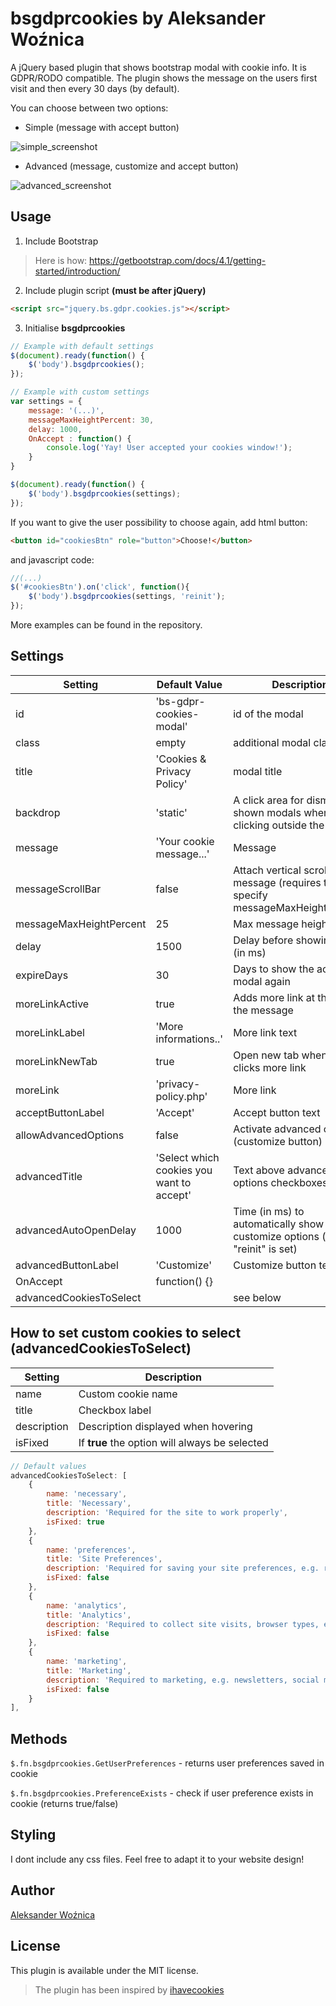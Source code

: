 # bsgdprcookies by Aleksander Woźnica
A jQuery based plugin that shows bootstrap modal with cookie info. It is GDPR/RODO compatible. The plugin shows the message on the users first visit and then every 30 days (by default). 

You can choose between two options:
* Simple (message with accept button)

![simple_screenshot](https://user-images.githubusercontent.com/33174446/43984662-3e155618-9d02-11e8-8e89-288c3fb27779.png)
* Advanced (message, customize and accept button)

![advanced_screenshot](https://user-images.githubusercontent.com/33174446/43984678-4c82dfe0-9d02-11e8-8330-979f46bbd00c.png)

## Usage
1. Include Bootstrap 
> Here is how: https://getbootstrap.com/docs/4.1/getting-started/introduction/
2. Include plugin script __(must be after jQuery)__
```html
<script src="jquery.bs.gdpr.cookies.js"></script>
```
3. Initialise __bsgdprcookies__
```javascript
// Example with default settings
$(document).ready(function() {
    $('body').bsgdprcookies();
});
```
```javascript
// Example with custom settings
var settings = {
    message: '(...)',
    messageMaxHeightPercent: 30,
    delay: 1000,
    OnAccept : function() {
        console.log('Yay! User accepted your cookies window!');
    }
}

$(document).ready(function() {
    $('body').bsgdprcookies(settings);
});
```

If you want to give the user possibility to choose again, add html button: 
```html
<button id="cookiesBtn" role="button">Choose!</button>
```
and javascript code:
```javascript
//(...)
$('#cookiesBtn').on('click', function(){
    $('body').bsgdprcookies(settings, 'reinit');
});
```

More examples can be found in the repository.

## Settings
Setting | Default Value | Description
------ | ------------- | -----------
id | 'bs-gdpr-cookies-modal' | id of the modal
class | empty | additional modal classes
title | 'Cookies & Privacy Policy' | modal title
backdrop | 'static' |  A click area for dismissing shown modals when clicking outside the modal
message | 'Your cookie message...' | Message
messageScrollBar | false | Attach vertical scroll to the message (requires to specify messageMaxHeightPercent)
messageMaxHeightPercent | 25 | Max message height in %
delay | 1500 | Delay before showing modal (in ms)
expireDays | 30 | Days to show the accept modal again
moreLinkActive | true | Adds more link at the end of the message
moreLinkLabel | 'More informations..' | More link text
moreLinkNewTab | true | Open new tab when user clicks more link
moreLink | 'privacy-policy.php' | More link 
acceptButtonLabel | 'Accept' | Accept button text
allowAdvancedOptions | false | Activate advanced options (customize button)
advancedTitle | 'Select which cookies you want to accept' | Text above advanced options checkboxes
advancedAutoOpenDelay | 1000 | Time (in ms) to automatically show customize options (when "reinit" is set)
advancedButtonLabel | 'Customize' | Customize button text
OnAccept | function() {} || Specify what to do after acceptance
advancedCookiesToSelect | | see below

## How to set custom cookies to select (__advancedCookiesToSelect__)

Setting | Description
------- | -----------
name | Custom cookie name
title | Checkbox label
description | Description displayed when hovering
isFixed | If __true__ the option will always be selected

```javascript
// Default values
advancedCookiesToSelect: [
    {
        name: 'necessary',
        title: 'Necessary',
        description: 'Required for the site to work properly',
        isFixed: true
    },
    {
        name: 'preferences',
        title: 'Site Preferences',
        description: 'Required for saving your site preferences, e.g. remembering your username etc.',
        isFixed: false
    },
    {
        name: 'analytics',
        title: 'Analytics',
        description: 'Required to collect site visits, browser types, etc.',
        isFixed: false
    },
    {
        name: 'marketing',
        title: 'Marketing',
        description: 'Required to marketing, e.g. newsletters, social media, etc',
        isFixed: false
    }
],
```

## Methods

`$.fn.bsgdprcookies.GetUserPreferences` - returns user preferences saved in cookie

`$.fn.bsgdprcookies.PreferenceExists` - check if user preference exists in cookie (returns true/false)

## Styling

I dont include any css files. Feel free to adapt it to your website design!

## Author

[Aleksander Woźnica](https://github.com/Aleksander98)

## License

This plugin is available under the MIT license.

> The plugin has been inspired by [ihavecookies](https://github.com/ketanmistry/ihavecookies)
